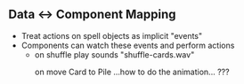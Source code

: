 Data <-> Component Mapping
--------------------------

- Treat actions on spell objects as implicit "events"
- Components can watch these events and perform actions
	- <Game game="klondike">
		on shuffle
			play sounds "shuffle-cards.wav"

		on move Card to Pile
			...how to do the animation... ???

